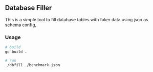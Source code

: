 ## Database Filler

This is a simple tool to fill database tables with faker data using json as schema config,

### Usage
```bash
# build
go build .

# run 
./dbfill ./benchmark.json
```